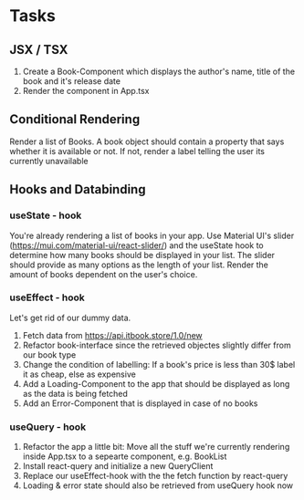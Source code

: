 # Tasks

## JSX / TSX
1. Create a Book-Component which displays the author's name, title of the book and it's release date
2. Render the component in App.tsx

## Conditional Rendering
Render a list of Books. A book object should contain a property that says whether it is available or not. If not, render a label telling the user its currently unavailable

## Hooks and Databinding
### useState - hook
You're already rendering a list of books in your app. 
Use Material UI's slider (https://mui.com/material-ui/react-slider/) and the useState hook to determine how many books should be displayed in your list. The slider should provide as many options as the length of your list. Render the amount of books dependent on the user's choice.

### useEffect - hook
Let's get rid of our dummy data.
1) Fetch data from https://api.itbook.store/1.0/new
2) Refactor book-interface since the retrieved objectes slightly differ from our book type
3) Change the condition of labelling: If a book's price is less than 30$ label it as cheap, else as expensive
4) Add a Loading-Component to the app that should be displayed as long as the data is being fetched
5) Add an Error-Component that is displayed in case of no books

### useQuery - hook
1) Refactor the app a little bit: Move all the stuff we're currently rendering inside App.tsx to a sepearte component, e.g. BookList
2) Install react-query and initialize a new QueryClient
3) Replace our useEffect-hook with the the fetch function by react-query
4) Loading & error state should also be retrieved from useQuery hook now